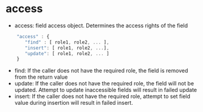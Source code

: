 # access

* access: field access object. Determines the access rights of the field
```javascript
    "access" : {
       "find" : [ role1, role2, ... ],
       "insert": [ role1, role2, ...],
       "update": [ role1, role2, ... ]
    }
```

  *  find: If the caller does not have the required role, the field is removed from the return value
  *  update: If the caller does not have the required role, the field will not be updated. Attempt to update inaccessible fields will result in failed update
  *  insert: If the caller does not have the required role, attempt to set field value during insertion will result in failed insert.
